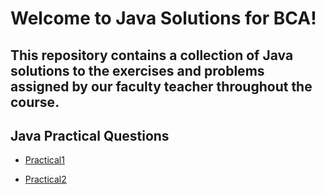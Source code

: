 # Welcome to Java Solutions for BCA!
## This repository contains a collection of Java solutions to the exercises and problems assigned by our faculty teacher throughout the course.

## Java Practical Questions

* [Practical1](Practical1.pdf)

* [Practical2](Practical%202.pdf)
